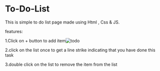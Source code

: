 # To-Do-List
This is simple to do list page made using Html , Css &amp; JS. 

features:

1.Click on + button to add item![todo](https://user-images.githubusercontent.com/113116498/206705831-210daed4-37d8-4f8b-93a9-bc80c7a93690.PNG)


2.click on the list once to get a line strike indicating that you have done this task

3.double click on the list to remove the item from the list

